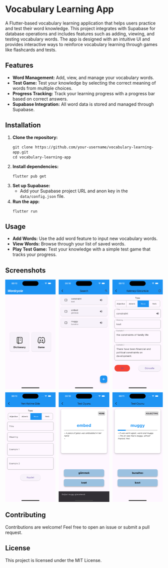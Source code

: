 <h1>Vocabulary Learning App</h1>

<p>A Flutter-based vocabulary learning application that helps users practice and test their word knowledge. This project integrates with Supabase for database operations and includes features such as adding, viewing, and testing vocabulary words. The app is designed with an intuitive UI and provides interactive ways to reinforce vocabulary learning through games like flashcards and tests.</p>

<h2>Features</h2>
<ul>
  <li><strong>Word Management:</strong> Add, view, and manage your vocabulary words.</li>
  <li><strong>Test Game:</strong> Test your knowledge by selecting the correct meaning of words from multiple choices.</li>
  <li><strong>Progress Tracking:</strong> Track your learning progress with a progress bar based on correct answers.</li>
  <li><strong>Supabase Integration:</strong> All word data is stored and managed through Supabase.</li>
</ul>

<h2>Installation</h2>
<ol>
  <li><strong>Clone the repository:</strong>
    <pre><code>git clone https://github.com/your-username/vocabulary-learning-app.git
cd vocabulary-learning-app</code></pre>
  </li>
  <li><strong>Install dependencies:</strong>
    <pre><code>flutter pub get</code></pre>
  </li>
  <li><strong>Set up Supabase:</strong>
    <ul>
      <li>Add your Supabase project URL and anon key in the <code>data/config.json</code> file.</li>
    </ul>
  </li>
  <li><strong>Run the app:</strong>
    <pre><code>flutter run</code></pre>
  </li>
</ol>

<h2>Usage</h2>
<ul>
  <li><strong>Add Words:</strong> Use the add word feature to input new vocabulary words.</li>
  <li><strong>View Words:</strong> Browse through your list of saved words.</li>
  <li><strong>Play Test Game:</strong> Test your knowledge with a simple test game that tracks your progress.</li>
</ul>

<h2>Screenshots</h2>
<div style="display: flex; flex-wrap: wrap; gap: 10px;">
  <img src="Screenshot-1.png" alt="Screenshot 1" style="width: 32%; max-width: 300px;">
  <img src="Screenshot-2.png" alt="Screenshot 2" style="width: 32%; max-width: 300px;">
  <img src="Screenshot-3.png" alt="Screenshot 3" style="width: 32%; max-width: 300px;">
  <img src="Screenshot-5.png" alt="Screenshot 5" style="width: 32%; max-width: 300px;">
  <img src="Screenshot-6.png" alt="Screenshot 6" style="width: 32%; max-width: 300px;">
  <img src="Screenshot-7.png" alt="Screenshot 7" style="width: 32%; max-width: 300px;">
</div>

<h2>Contributing</h2>
<p>Contributions are welcome! Feel free to open an issue or submit a pull request.</p>

<h2>License</h2>
<p>This project is licensed under the MIT License.</p>
